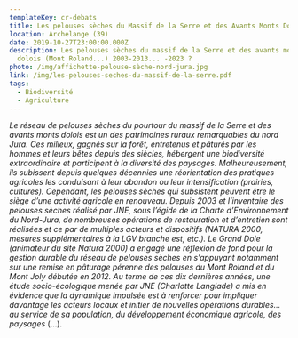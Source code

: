 ```yaml
---
templateKey: cr-debats
title: Les pelouses sèches du Massif de la Serre et des Avants Monts Dolois (39)
location: Archelange (39)
date: 2019-10-27T23:00:00.000Z
description: Les pelouses sèches du massif de la Serre et des avants monts
  dolois (Mont Roland...) 2003-2013... -2023 ?
photo: /img/affichette-pelouse-sèche-nord-jura.jpg
link: /img/les-pelouses-seches-du-massif-de-la-serre.pdf
tags:
  - Biodiversité
  - Agriculture
---
```

*Le réseau de pelouses sèches du pourtour du massif de la Serre et des avants monts dolois est un des patrimoines ruraux remarquables du nord Jura. Ces milieux, gagnés sur la forêt, entretenus et pâturés par les hommes et leurs bêtes depuis des siècles, hébergent une biodiversité extraordinaire et participent à la diversité des paysages. Malheureusement, ils subissent depuis quelques décennies une réorientation des pratiques agricoles les conduisant à leur abandon ou leur intensification (prairies, cultures). Cependant, les pelouses sèches qui subsistent peuvent être le siège d’une activité agricole en renouveau. Depuis 2003 et l’inventaire des pelouses sèches réalisé par JNE, sous l’égide de la Charte d’Environnement du Nord-Jura, de nombreuses opérations de restauration et d’entretien sont réalisées et ce par de multiples acteurs et dispositifs (NATURA 2000, mesures supplémentaires à la LGV branche est, etc.). Le Grand Dole (animateur du site Natura 2000) a engagé une réflexion de fond pour la gestion durable du réseau de pelouses sèches en s’appuyant notamment sur une remise en pâturage pérenne des pelouses du Mont Roland et du Mont Joly débutée en 2012. Au terme de ces dix dernières années, une étude socio-écologique menée par JNE (Charlotte Langlade) a mis en évidence que la dynamique impulsée est à renforcer pour impliquer davantage les acteurs locaux et initier de nouvelles opérations durables... au service de sa population, du développement économique agricole, des paysages* (...).